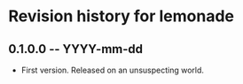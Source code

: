 # Revision history for lemonade

## 0.1.0.0 -- YYYY-mm-dd

* First version. Released on an unsuspecting world.
